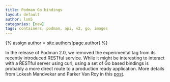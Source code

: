 ```yaml
---
title: Podman Go bindings
layout: default
author: lsm5
categories: [new]
tags: containers, podman, api, v2, go, images
---
```

{% assign author = site.authors[page.author] %}

In the release of Podman 2.0, we removed the experimental tag from its recently
introduced RESTful service. While it might be interesting to interact with a
RESTful server using curl, using a set of Go based bindings is probably a more
direct route to a production ready application. More details from Lokesh
Mandvekar and Parker Van Roy in this
[post](https://podman.io/blogs/2020/08/10/podman-go-bindings.html).
